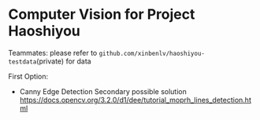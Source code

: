 # Computer Vision for Project Haoshiyou
Teammates: please refer to `github.com/xinbenlv/haoshiyou-testdata`(private) for data

First Option:
 - Canny Edge Detection
Secondary possible solution
https://docs.opencv.org/3.2.0/d1/dee/tutorial_moprh_lines_detection.html